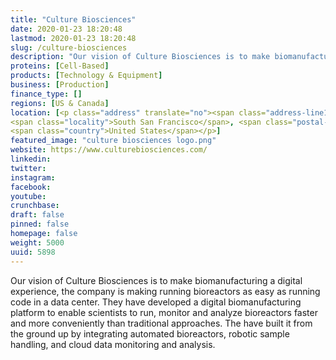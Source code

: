 ```yaml
---
title: "Culture Biosciences"
date: 2020-01-23 18:20:48
lastmod: 2020-01-23 18:20:48
slug: /culture-biosciences
description: "Our vision of Culture Biosciences is to make biomanufacturing a digital experience, the company is making running bioreactors as easy as running code in a data center. They have developed a digital biomanufacturing platform to enable scientists to run, monitor and analyze bioreactors faster and more conveniently than traditional approaches. The have built it from the ground up by integrating automated bioreactors, robotic sample handling, and cloud data monitoring and analysis."
proteins: [Cell-Based]
products: [Technology & Equipment]
business: [Production]
finance_type: []
regions: [US & Canada]
location: [<p class="address" translate="no"><span class="address-line1">East Grand Avenue</span><br>
<span class="locality">South San Francisco</span>, <span class="postal-code">94080</span><br>
<span class="country">United States</span></p>]
featured_image: "culture biosciences logo.png"
website: https://www.culturebiosciences.com/
linkedin: 
twitter: 
instagram: 
facebook: 
youtube: 
crunchbase: 
draft: false
pinned: false
homepage: false
weight: 5000
uuid: 5898
---
```

Our vision of Culture Biosciences is to make biomanufacturing a digital experience, the company is making running bioreactors as easy as running code in a data center. They have developed a digital biomanufacturing platform to enable scientists to run, monitor and analyze bioreactors faster and more conveniently than traditional approaches. The have built it from the ground up by integrating automated bioreactors, robotic sample handling, and cloud data monitoring and analysis.
